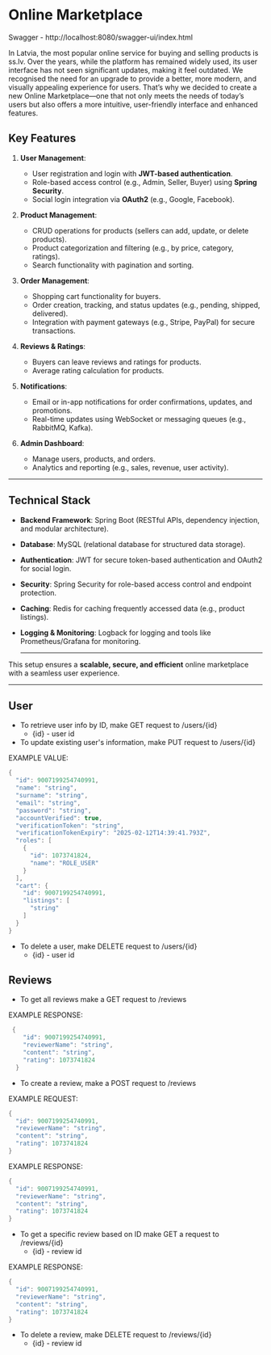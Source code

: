 # Online Marketplace
Swagger - http://localhost:8080/swagger-ui/index.html

In Latvia, the most popular online service for buying and selling products is ss.lv. Over the years, while the platform has remained widely used, its user interface has not seen significant updates, making it feel outdated. 
We recognised the need for an upgrade to provide a better, more modern, and visually appealing experience for users. That’s why we decided to create a new Online Marketplace—one that not only meets the needs of today’s users but also offers a more intuitive, user-friendly interface and enhanced features.

## Key Features

1. **User Management**:
    - User registration and login with **JWT-based authentication**.
    - Role-based access control (e.g., Admin, Seller, Buyer) using **Spring Security**.
    - Social login integration via **OAuth2** (e.g., Google, Facebook).

2. **Product Management**:
    - CRUD operations for products (sellers can add, update, or delete products).
    - Product categorization and filtering (e.g., by price, category, ratings).
    - Search functionality with pagination and sorting.

3. **Order Management**:
    - Shopping cart functionality for buyers.
    - Order creation, tracking, and status updates (e.g., pending, shipped, delivered).
    - Integration with payment gateways (e.g., Stripe, PayPal) for secure transactions.

4. **Reviews & Ratings**:
    - Buyers can leave reviews and ratings for products.
    - Average rating calculation for products.

5. **Notifications**:
    - Email or in-app notifications for order confirmations, updates, and promotions.
    - Real-time updates using WebSocket or messaging queues (e.g., RabbitMQ, Kafka).

6. **Admin Dashboard**:
    - Manage users, products, and orders.
    - Analytics and reporting (e.g., sales, revenue, user activity).

---

## Technical Stack

- **Backend Framework**: Spring Boot (RESTful APIs, dependency injection, and modular architecture).
- **Database**: MySQL (relational database for structured data storage).
- **Authentication**: JWT for secure token-based authentication and OAuth2 for social login.
- **Security**: Spring Security for role-based access control and endpoint protection.
- **Caching**: Redis for caching frequently accessed data (e.g., product listings).
- **Logging & Monitoring**: Logback for logging and tools like Prometheus/Grafana for monitoring.

  ---

This setup ensures a **scalable, secure, and efficient** online marketplace with a seamless user experience.

---
## User

- To retrieve user info by ID, make GET request to /users/{id}
    - {id} - user id
- To update existing user's information, make PUT request to /users/{id}

EXAMPLE VALUE:
```java
{
  "id": 9007199254740991,
  "name": "string",
  "surname": "string",
  "email": "string",
  "password": "string",
  "accountVerified": true,
  "verificationToken": "string",
  "verificationTokenExpiry": "2025-02-12T14:39:41.793Z",
  "roles": [
    {
      "id": 1073741824,
      "name": "ROLE_USER"
    }
  ],
  "cart": {
    "id": 9007199254740991,
    "listings": [
      "string"
    ]
  }
}
```
- To delete a user, make DELETE request to /users/{id}
  - {id} - user id



## Reviews

- To get all reviews make a GET request to /reviews

EXAMPLE RESPONSE: 

```java
 {
    "id": 9007199254740991,
    "reviewerName": "string",
    "content": "string",
    "rating": 1073741824
  }
```
- To create a review, make a POST request to /reviews

EXAMPLE REQUEST:
```java
{
  "id": 9007199254740991,
  "reviewerName": "string",
  "content": "string",
  "rating": 1073741824
}
```
EXAMPLE RESPONSE:
```java
{
  "id": 9007199254740991,
  "reviewerName": "string",
  "content": "string",
  "rating": 1073741824
}
```

- To get a specific review based on ID make GET a request to /reviews/{id}
    - {id} - review id
  

EXAMPLE RESPONSE: 
```java
{
  "id": 9007199254740991,
  "reviewerName": "string",
  "content": "string",
  "rating": 1073741824
}
```

- To delete a review, make DELETE request to /reviews/{id}
    - {id} - review id
